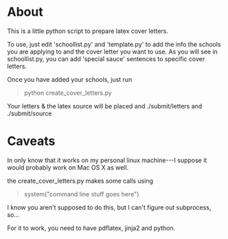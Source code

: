 About 
=====

This is a little python script to prepare latex cover letters.  

To use, just edit 'schoollist.py' and 'template.py' to add the info the schools you are applying to and the cover letter you want to 
use. As you will see in schoollist.py, you can add 'special sauce' sentences to specific cover letters. 

Once you have added your schools, just run 
> python create_cover_letters.py 

Your letters & the latex source will be placed and ./submit/letters and ./submit/source 


Caveats 
=======

In only know that it works on my personal linux machine---I suppose it would probably work on Mac OS X as well. 

the create_cover_letters.py makes some calls using 
> system("command line stuff goes here") 

I know you aren't supposed to do this, but I can't figure out subprocess, so...

For it to work, you need to have pdflatex, jinja2 and python. 
